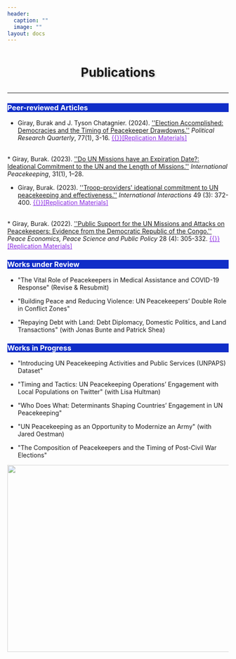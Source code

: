 ```yaml
---
header:
  caption: ""
  image: ""
layout: docs
---
```


<h1 style="text-align:center; padding: 10px; text-shadow: 2px 2px 4px rgba(0, 0, 0, 0.2);">Publications</h1>

<hr />
<h3 style="background-color:#102ec8;color:white">Peer-reviewed Articles</h3>  

* Giray, Burak and J. Tyson Chatagnier. (2024). <a href="https://doi.org/10.1177/10659129231190614">''Election Accomplished: Democracies and the Timing of Peacekeeper Drawdowns.''</a> <em>Political Research Quarterly</em>, 77(1), 3-16. <a href="/files/election_accomplished_supplementary_files.zip" style="color:blueviolet">{{<icon name="download" pack="fas" >}}[Replication Materials]</a>
<br/> 
* Giray, Burak. (2023). <a href="https://doi.org/10.1080/13533312.2023.2246362">''Do UN Missions have an Expiration Date?: Ideational Commitment to the UN and the Length of Missions.''</a> <em>International Peacekeeping</em>, 31(1), 1–28.
<br/>

* Giray, Burak. (2023). <a href="https://doi.org/10.1080/03050629.2023.2184813">''Troop-providers' ideational commitment to UN peacekeeping and effectiveness.''</a> <em>International Interactions</em> 49 (3): 372-400.  <a href="/files/replication_files_II.zip" style="color:blueviolet">{{<icon name="download" pack="fas" >}}[Replication Materials]</a>
<br/>
* Giray, Burak. (2022). <a href="https://doi.org/10.1515/peps-2022-0028">''Public Support for the UN Missions and Attacks on Peacekeepers: Evidence from the Democratic Republic of the Congo.''</a> <em>Peace Economics, Peace Science and Public Policy</em> 28 (4): 305-332.  <a href="/files/replication files PEPSPP.zip" style="color:blueviolet">{{<icon name="download" pack="fas" >}}[Replication Materials]</a>
<br/>

<h3 style="background-color:#102ec8;color:white">Works under Review</h3>  

* "The Vital Role of Peacekeepers in Medical Assistance and COVID-19 Response" (Revise & Resubmit)

* "Building Peace and Reducing Violence: UN Peacekeepers’ Double Role in Conflict Zones"

* "Repaying Debt with Land: Debt Diplomacy, Domestic Politics, and Land Transactions" (with Jonas Bunte and Patrick Shea)

<h3 style="background-color:#102ec8;color:white">Works in Progress</h3>  

* "Introducing UN Peacekeeping Activities and Public Services (UNPAPS) Dataset"

* "Timing and Tactics: UN Peacekeeping Operations’ Engagement with Local Populations on Twitter" (with Lisa Hultman)

* "Who Does What: Determinants Shaping Countries’ Engagement in UN Peacekeeping"

* "UN Peacekeeping as an Opportunity to Modernize an Army" (with Jared Oestman)

* "The Composition of Peacekeepers and the Timing of Post-Civil War Elections"
 
<img src="../../img/peacekeeping.jpg" alt="" style="width:700px;height:425px; opacity: 0.7;">



